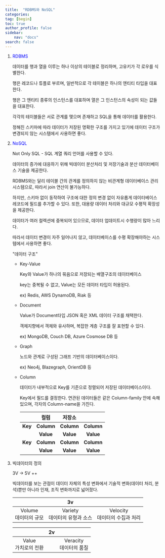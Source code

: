 ```yaml
---
title:  "RDBMS와 NoSQL"
categories: 
tag: [begin]
toc: true
author_profile: false
sidebar:
    nav: "docs"
search: false
---
```


1. <span style="color:blue">RDBMS</span>

   데이터를 행과 열을 이루는 하나 이상의 테이블로 정리하며, 고유키가 각 로우를 식별한다.

   행은 레코드나 튜플로 부르며, 일반적으로 각 테이블은 하나의 엔티티 타입을 대표한다.

   행은 그 엔티티 종류의 인스턴스를 대표하며 열은 그 인스턴스의 속성이 되는 값들을 대표한다.

   각각의 테이블들은 서로 관계를 맺으며 존재하고 SQL을 통해 데이터를 활용한다.

   정해진 스키마에 따라 데이터가 저장된 명확한 구조를 가지고 있기에 데이터 구조가 변경되지 않는 시스템에서 사용하면 좋다.

2. <span style="color:blue">NoSQL</span>

   Not Only SQL - SQL 계열 쿼리 언어를 사용할 수 있다.

   데이터의 증가에 대응하기 위해 빅데이터 분산처리 및 저장기술과  분산 데이터베이스 기술을 제공한다.

   RDBMS와는 달리 테이블 간의 관계를 정의하지 않는 비관계형 데이터베이스 관리 시스템으로,  따라서 join 연산이 불가능하다.

   하지만, 스키마 없이 동작하여 구조에 대한 정의 변경 없이 자유롭게 데이터베이스 레코드에 필드를 추가할 수 있다. 또한, 대용량 데이터 처리와 대규모 수평적 확장성을 제공한다.

   데이터가 여러 컬렉션에 중복되어 있으므로, 데이터 업데이트시 수행량이 많아 느리다.

   따라서 데이터 변경이 자주 일어나지 않고, 데이터베이스를 수평 확장해야하는 시스템에서 사용하면 좋다.

   "데이터 구조"

   - Key-Value

     Key와 Value가 하나의 묶음으로 저장되는 배열구조의 데이터베이스

     key는 중복될 수 없고, Value는 모든 데이터 타입이 허용된다.

     ex) Redis, AWS DynamoDB, Riak 등

   - Document

     Value가 Document타입 JSON 혹은 XML 데이터 구조를 채택한다.

     객체지향에서 객체와 유사하며, 복잡한 계층 구조를 잘 표현할 수 있다.

     ex) MongoDB, Couch DB, Azure Cosmose DB 등

   - Graph

     노드와 관계로 구성된 그래프 기반의 데이터베이스이다.

     ex) Neo4j, Blazegraph, OrientDB 등

   - Column

     데이터가 내부적으로 Key를 기준으로 정렬되어 저장된 데이터베이스이다.

     Key에서 필드를 결정한다. 연관된 데이터들은 같은 Column-family 안에 속해 있으며, 각자의 Column-name을 가진다.

     |         |    컬럼    |   저장소   |            |
     | :-----: | :--------: | :--------: | :--------: |
     | **Key** | **Column** | **Column** | **Column** |
     |         | **Value**  | **Value**  | **Value**  |
     | **Key** | **Column** | **Column** | **Column** |
     |         | **Value**  | **Value**  | **Value**  |

       

3. 빅데이터의 정의

   3V -> 5V ++

   빅데이터를 보는 관점이 데이터 자체의 특성 변화에서 기술적 변화(데이터 처리, 분석)뿐만 아니라 인재, 조직 변화까지로 넓어졌다.

   |                           |                3v                 |                                    |
   | :-----------------------: | :-------------------------------: | :--------------------------------: |
   | Volume<br />데이터의 규모 | Variety<br />데이터의 유형과 소스 | Velocity<br />데이터의 수집과 처리 |

   |                          |  2v  |                             |
   | :----------------------: | :--: | :-------------------------: |
   | Value<br />가치로의 전환 |      | Veracity<br />데이터의 품질 |

   

